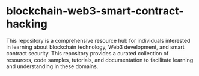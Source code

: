 # blockchain-web3-smart-contract-hacking
This repository is a comprehensive resource hub for individuals interested in learning about blockchain technology, Web3 development, and smart contract security. This repository provides a curated collection of resources, code samples, tutorials, and documentation to facilitate learning and understanding in these domains.
